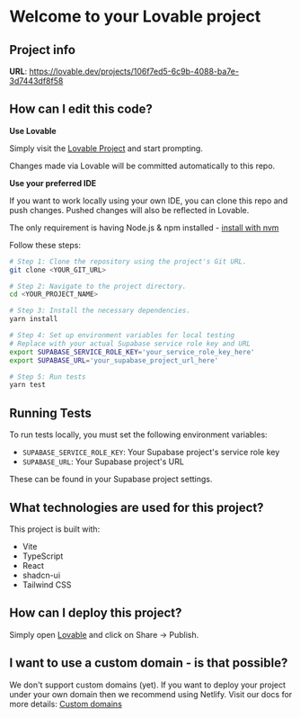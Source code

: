 # Welcome to your Lovable project

## Project info

**URL**: https://lovable.dev/projects/106f7ed5-6c9b-4088-ba7e-3d7443df8f58

## How can I edit this code?

**Use Lovable**

Simply visit the [Lovable Project](https://lovable.dev/projects/106f7ed5-6c9b-4088-ba7e-3d7443df8f58) and start prompting.

Changes made via Lovable will be committed automatically to this repo.

**Use your preferred IDE**

If you want to work locally using your own IDE, you can clone this repo and push changes. Pushed changes will also be reflected in Lovable.

The only requirement is having Node.js & npm installed - [install with nvm](https://github.com/nvm-sh/nvm#installing-and-updating)

Follow these steps:

```sh
# Step 1: Clone the repository using the project's Git URL.
git clone <YOUR_GIT_URL>

# Step 2: Navigate to the project directory.
cd <YOUR_PROJECT_NAME>

# Step 3: Install the necessary dependencies.
yarn install

# Step 4: Set up environment variables for local testing
# Replace with your actual Supabase service role key and URL
export SUPABASE_SERVICE_ROLE_KEY='your_service_role_key_here'
export SUPABASE_URL='your_supabase_project_url_here'

# Step 5: Run tests
yarn test
```

## Running Tests

To run tests locally, you must set the following environment variables:
- `SUPABASE_SERVICE_ROLE_KEY`: Your Supabase project's service role key
- `SUPABASE_URL`: Your Supabase project's URL

These can be found in your Supabase project settings.

## What technologies are used for this project?

This project is built with:

- Vite
- TypeScript
- React
- shadcn-ui
- Tailwind CSS

## How can I deploy this project?

Simply open [Lovable](https://lovable.dev/projects/106f7ed5-6c9b-4088-ba7e-3d7443df8f58) and click on Share -> Publish.

## I want to use a custom domain - is that possible?

We don't support custom domains (yet). If you want to deploy your project under your own domain then we recommend using Netlify. Visit our docs for more details: [Custom domains](https://docs.lovable.dev/tips-tricks/custom-domain/)